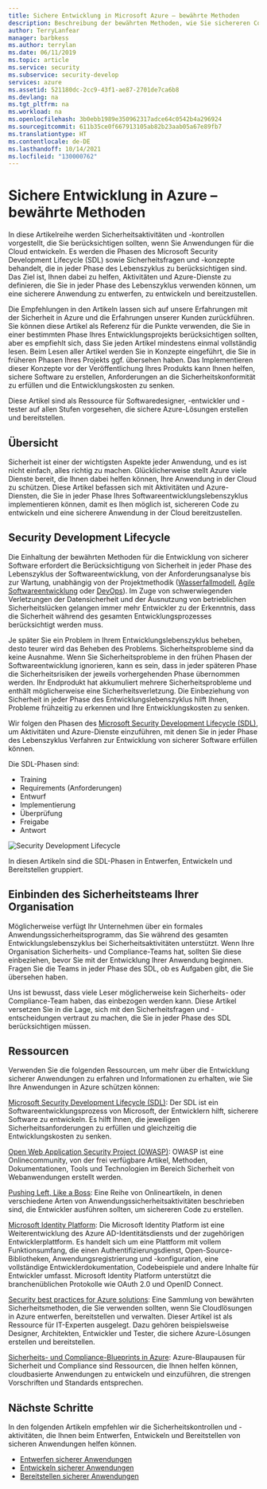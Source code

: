 ```yaml
---
title: Sichere Entwicklung in Microsoft Azure – bewährte Methoden
description: Beschreibung der bewährten Methoden, wie Sie sichereren Code entwickeln und eine sicherere Anwendung in der Cloud bereitstellen können.
author: TerryLanfear
manager: barbkess
ms.author: terrylan
ms.date: 06/11/2019
ms.topic: article
ms.service: security
ms.subservice: security-develop
services: azure
ms.assetid: 521180dc-2cc9-43f1-ae87-2701de7ca6b8
ms.devlang: na
ms.tgt_pltfrm: na
ms.workload: na
ms.openlocfilehash: 3b0ebb1989e350962317adce64c0542b4a296924
ms.sourcegitcommit: 611b35ce0f667913105ab82b23aab05a67e89fb7
ms.translationtype: HT
ms.contentlocale: de-DE
ms.lasthandoff: 10/14/2021
ms.locfileid: "130000762"
---
```

# <a name="secure-development-best-practices-on-azure"></a>Sichere Entwicklung in Azure – bewährte Methoden
In diese Artikelreihe werden Sicherheitsaktivitäten und -kontrollen vorgestellt, die Sie berücksichtigen sollten, wenn Sie Anwendungen für die Cloud entwickeln. Es werden die Phasen des Microsoft Security Development Lifecycle (SDL) sowie Sicherheitsfragen und -konzepte behandelt, die in jeder Phase des Lebenszyklus zu berücksichtigen sind. Das Ziel ist, Ihnen dabei zu helfen, Aktivitäten und Azure-Dienste zu definieren, die Sie in jeder Phase des Lebenszyklus verwenden können, um eine sicherere Anwendung zu entwerfen, zu entwickeln und bereitzustellen.

Die Empfehlungen in den Artikeln lassen sich auf unsere Erfahrungen mit der Sicherheit in Azure und die Erfahrungen unserer Kunden zurückführen. Sie können diese Artikel als Referenz für die Punkte verwenden, die Sie in einer bestimmten Phase Ihres Entwicklungsprojekts berücksichtigen sollten, aber es empfiehlt sich, dass Sie jeden Artikel mindestens einmal vollständig lesen. Beim Lesen aller Artikel werden Sie in Konzepte eingeführt, die Sie in früheren Phasen Ihres Projekts ggf. übersehen haben. Das Implementieren dieser Konzepte vor der Veröffentlichung Ihres Produkts kann Ihnen helfen, sichere Software zu erstellen, Anforderungen an die Sicherheitskonformität zu erfüllen und die Entwicklungskosten zu senken.

Diese Artikel sind als Ressource für Softwaredesigner, -entwickler und -tester auf allen Stufen vorgesehen, die sichere Azure-Lösungen erstellen und bereitstellen.

## <a name="overview"></a>Übersicht

Sicherheit ist einer der wichtigsten Aspekte jeder Anwendung, und es ist nicht einfach, alles richtig zu machen. Glücklicherweise stellt Azure viele Dienste bereit, die Ihnen dabei helfen können, Ihre Anwendung in der Cloud zu schützen. Diese Artikel befassen sich mit Aktivitäten und Azure-Diensten, die Sie in jeder Phase Ihres Softwareentwicklungslebenszyklus implementieren können, damit es Ihen möglich ist, sichereren Code zu entwickeln und eine sicherere Anwendung in der Cloud bereitzustellen.

## <a name="security-development-lifecycle"></a>Security Development Lifecycle

Die Einhaltung der bewährten Methoden für die Entwicklung von sicherer Software erfordert die Berücksichtigung von Sicherheit in jeder Phase des Lebenszyklus der Softwareentwicklung, von der Anforderungsanalyse bis zur Wartung, unabhängig von der Projektmethodik ([Wasserfallmodell](https://en.wikipedia.org/wiki/Waterfall_model), [Agile Softwareentwicklung](https://en.wikipedia.org/wiki/Agile_software_development) oder [DevOps](https://en.wikipedia.org/wiki/DevOps)). Im Zuge von schwerwiegenden Verletzungen der Datensicherheit und der Ausnutzung von betrieblichen Sicherheitslücken gelangen immer mehr Entwickler zu der Erkenntnis, dass die Sicherheit während des gesamten Entwicklungsprozesses berücksichtigt werden muss.

Je später Sie ein Problem in Ihrem Entwicklungslebenszyklus beheben, desto teurer wird das Beheben des Problems. Sicherheitsprobleme sind da keine Ausnahme. Wenn Sie Sicherheitsprobleme in den frühen Phasen der Softwareentwicklung ignorieren, kann es sein, dass in jeder späteren Phase die Sicherheitsrisiken der jeweils vorhergehenden Phase übernommen werden. Ihr Endprodukt hat akkumuliert mehrere Sicherheitsprobleme und enthält möglicherweise eine Sicherheitsverletzung. Die Einbeziehung von Sicherheit in jeder Phase des Entwicklungslebenszyklus hilft Ihnen, Probleme frühzeitig zu erkennen und Ihre Entwicklungskosten zu senken.

Wir folgen den Phasen des [Microsoft Security Development Lifecycle (SDL)](/previous-versions/windows/desktop/cc307891(v=msdn.10)), um Aktivitäten und Azure-Dienste einzuführen, mit denen Sie in jeder Phase des Lebenszyklus Verfahren zur Entwicklung von sicherer Software erfüllen können.

Die SDL-Phasen sind:

  - Training
  - Requirements (Anforderungen)
  - Entwurf
  - Implementierung
  - Überprüfung
  - Freigabe
  - Antwort

![Security Development Lifecycle](./media/secure-dev-overview/01-sdl-phase.png)

In diesen Artikeln sind die SDL-Phasen in Entwerfen, Entwickeln und Bereitstellen gruppiert.

## <a name="engage-your-organizations-security-team"></a>Einbinden des Sicherheitsteams Ihrer Organisation

Möglicherweise verfügt Ihr Unternehmen über ein formales Anwendungssicherheitsprogramm, das Sie während des gesamten Entwicklungslebenszyklus bei Sicherheitsaktivitäten unterstützt. Wenn Ihre Organisation Sicherheits- und Compliance-Teams hat, sollten Sie diese einbeziehen, bevor Sie mit der Entwicklung Ihrer Anwendung beginnen. Fragen Sie die Teams in jeder Phase des SDL, ob es Aufgaben gibt, die Sie übersehen haben.

Uns ist bewusst, dass viele Leser möglicherweise kein Sicherheits- oder Compliance-Team haben, das einbezogen werden kann. Diese Artikel versetzen Sie in die Lage, sich mit den Sicherheitsfragen und -entscheidungen vertraut zu machen, die Sie in jeder Phase des SDL berücksichtigen müssen.

## <a name="resources"></a>Ressourcen

Verwenden Sie die folgenden Ressourcen, um mehr über die Entwicklung sicherer Anwendungen zu erfahren und Informationen zu erhalten, wie Sie Ihre Anwendungen in Azure schützen können:

[Microsoft Security Development Lifecycle (SDL)](/previous-versions/windows/desktop/cc307891(v=msdn.10)): Der SDL ist ein Softwareentwicklungsprozess von Microsoft, der Entwicklern hilft, sicherere Software zu entwickeln. Es hilft Ihnen, die jeweiligen Sicherheitsanforderungen zu erfüllen und gleichzeitig die Entwicklungskosten zu senken.

[Open Web Application Security Project (OWASP)](https://www.owasp.org/index.php/Main_Page): OWASP ist eine Onlinecommunity, von der frei verfügbare Artikel, Methoden, Dokumentationen, Tools und Technologien im Bereich Sicherheit von Webanwendungen erstellt werden.

[Pushing Left, Like a Boss](https://wehackpurple.com/pushing-left-like-a-boss-part-1/): Eine Reihe von Onlineartikeln, in denen verschiedene Arten von Anwendungssicherheitsaktivitäten beschrieben sind, die Entwickler ausführen sollten, um sichereren Code zu erstellen.

[Microsoft Identity Platform](../../active-directory/develop/index.yml): Die Microsoft Identity Platform ist eine Weiterentwicklung des Azure AD-Identitätsdiensts und der zugehörigen Entwicklerplattform. Es handelt sich um eine Plattform mit vollem Funktionsumfang, die einen Authentifizierungsdienst, Open-Source-Bibliotheken, Anwendungsregistrierung und -konfiguration, eine vollständige Entwicklerdokumentation, Codebeispiele und andere Inhalte für Entwickler umfasst. Microsoft Identity Platform unterstützt die branchenüblichen Protokolle wie OAuth 2.0 und OpenID Connect.

[Security best practices for Azure solutions](https://azure.microsoft.com/resources/security-best-practices-for-azure-solutions/): Eine Sammlung von bewährten Sicherheitsmethoden, die Sie verwenden sollten, wenn Sie Cloudlösungen in Azure entwerfen, bereitstellen und verwalten. Dieser Artikel ist als Ressource für IT-Experten ausgelegt. Dazu gehören beispielsweise Designer, Architekten, Entwickler und Tester, die sichere Azure-Lösungen erstellen und bereitstellen.

[Sicherheits- und Compliance-Blueprints in Azure](https://servicetrust.microsoft.com/ViewPage/BlueprintOverview): Azure-Blaupausen für Sicherheit und Compliance sind Ressourcen, die Ihnen helfen können, cloudbasierte Anwendungen zu entwickeln und einzuführen, die strengen Vorschriften und Standards entsprechen.

## <a name="next-steps"></a>Nächste Schritte
In den folgenden Artikeln empfehlen wir die Sicherheitskontrollen und -aktivitäten, die Ihnen beim Entwerfen, Entwickeln und Bereitstellen von sicheren Anwendungen helfen können.

- [Entwerfen sicherer Anwendungen](secure-design.md)
- [Entwickeln sicherer Anwendungen](secure-develop.md)
- [Bereitstellen sicherer Anwendungen](secure-deploy.md)
